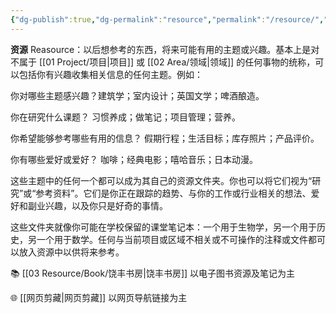 ```yaml
---
{"dg-publish":true,"dg-permalink":"resource","permalink":"/resource/","metatags":{"description":"这里是对不属于项目或领域的任何事物的统称，包括有兴趣收集相关信息的任何主题。","og:site_name":"DavonOs","og:title":"Davon的资源库","og:type":"article","og:url":"https://zuji.eu.org/resource","og:image":null,"og:image:width":"400","og:image:alt":"articlecover","og:locale":"zh_cn"},"dgShowInlineTitle":true,"updated":"2025-07-14T13:02:24.311+08:00"}
---
```


**资源** Reasource：以后想参考的东西，将来可能有用的主题或兴趣。基本上是对不属于 [[01 Project/项目\|项目]] 或 [[02 Area/领域\|领域]] 的任何事物的统称，可以包括你有兴趣收集相关信息的任何主题。例如：

你对哪些主题感兴趣？建筑学；室内设计；英国文学；啤酒酿造。

你在研究什么课题？ 习惯养成；做笔记；项目管理；营养。

你希望能够参考哪些有用的信息？ 假期行程；生活目标；库存照片；产品评价。

你有哪些爱好或爱好？ 咖啡；经典电影；嘻哈音乐；日本动漫。

这些主题中的任何一个都可以成为其自己的资源文件夹。你也可以将它们视为“研究”或“参考资料”。它们是你正在跟踪的趋势、与你的工作或行业相关的想法、爱好和副业兴趣，以及你只是好奇的事情。

这些文件夹就像你可能在学校保留的课堂笔记本：一个用于生物学，另一个用于历史，另一个用于数学。任何与当前项目或区域不相关或不可操作的注释或文件都可以放入资源中以供将来参考。

📚 [[03 Resource/Book/饶丰书房\|饶丰书房]] 以电子图书资源及笔记为主

🌐 [[网页剪藏\|网页剪藏]] 以网页导航链接为主